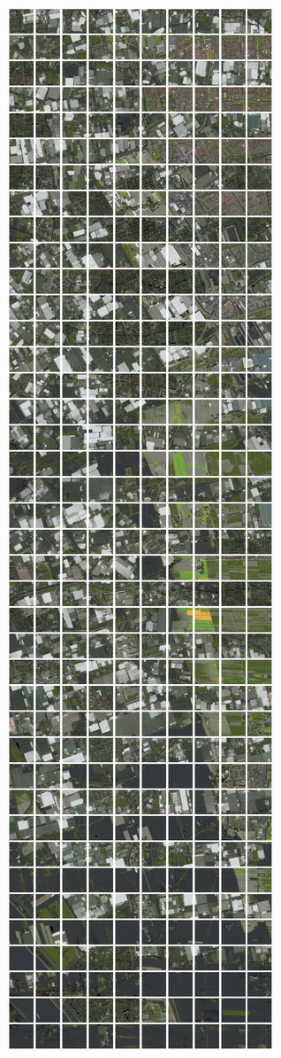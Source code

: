 <html>
<div>
<img src="https://github.com/HakkaTjakka/NL_TILE_MAP/blob/main/18/606/-1048/r.6060.-10480.png" height="44" width="44">
<img src="https://github.com/HakkaTjakka/NL_TILE_MAP/blob/main/18/606/-1048/r.6061.-10480.png" height="44" width="44">
<img src="https://github.com/HakkaTjakka/NL_TILE_MAP/blob/main/18/606/-1048/r.6062.-10480.png" height="44" width="44">
<img src="https://github.com/HakkaTjakka/NL_TILE_MAP/blob/main/18/606/-1048/r.6063.-10480.png" height="44" width="44">
<img src="https://github.com/HakkaTjakka/NL_TILE_MAP/blob/main/18/606/-1048/r.6064.-10480.png" height="44" width="44">
<img src="https://github.com/HakkaTjakka/NL_TILE_MAP/blob/main/18/606/-1048/r.6065.-10480.png" height="44" width="44">
<img src="https://github.com/HakkaTjakka/NL_TILE_MAP/blob/main/18/606/-1048/r.6066.-10480.png" height="44" width="44">
<img src="https://github.com/HakkaTjakka/NL_TILE_MAP/blob/main/18/606/-1048/r.6067.-10480.png" height="44" width="44">
<img src="https://github.com/HakkaTjakka/NL_TILE_MAP/blob/main/18/606/-1048/r.6068.-10480.png" height="44" width="44">
<img src="https://github.com/HakkaTjakka/NL_TILE_MAP/blob/main/18/606/-1048/r.6069.-10480.png" height="44" width="44">
<img src="https://github.com/HakkaTjakka/NL_TILE_MAP/blob/main/18/607/-1048/r.6070.-10480.png" height="44" width="44">
<img src="https://github.com/HakkaTjakka/NL_TILE_MAP/blob/main/18/607/-1048/r.6071.-10480.png" height="44" width="44">
<img src="https://github.com/HakkaTjakka/NL_TILE_MAP/blob/main/18/607/-1048/r.6072.-10480.png" height="44" width="44">
<img src="https://github.com/HakkaTjakka/NL_TILE_MAP/blob/main/18/607/-1048/r.6073.-10480.png" height="44" width="44">
<img src="https://github.com/HakkaTjakka/NL_TILE_MAP/blob/main/18/607/-1048/r.6074.-10480.png" height="44" width="44">
<img src="https://github.com/HakkaTjakka/NL_TILE_MAP/blob/main/18/607/-1048/r.6075.-10480.png" height="44" width="44">
<img src="https://github.com/HakkaTjakka/NL_TILE_MAP/blob/main/18/607/-1048/r.6076.-10480.png" height="44" width="44">
<img src="https://github.com/HakkaTjakka/NL_TILE_MAP/blob/main/18/607/-1048/r.6077.-10480.png" height="44" width="44">
<img src="https://github.com/HakkaTjakka/NL_TILE_MAP/blob/main/18/607/-1048/r.6078.-10480.png" height="44" width="44">
<img src="https://github.com/HakkaTjakka/NL_TILE_MAP/blob/main/18/607/-1048/r.6079.-10480.png" height="44" width="44">
<br>
<img src="https://github.com/HakkaTjakka/NL_TILE_MAP/blob/main/18/606/-1048/r.6060.-10479.png" height="44" width="44">
<img src="https://github.com/HakkaTjakka/NL_TILE_MAP/blob/main/18/606/-1048/r.6061.-10479.png" height="44" width="44">
<img src="https://github.com/HakkaTjakka/NL_TILE_MAP/blob/main/18/606/-1048/r.6062.-10479.png" height="44" width="44">
<img src="https://github.com/HakkaTjakka/NL_TILE_MAP/blob/main/18/606/-1048/r.6063.-10479.png" height="44" width="44">
<img src="https://github.com/HakkaTjakka/NL_TILE_MAP/blob/main/18/606/-1048/r.6064.-10479.png" height="44" width="44">
<img src="https://github.com/HakkaTjakka/NL_TILE_MAP/blob/main/18/606/-1048/r.6065.-10479.png" height="44" width="44">
<img src="https://github.com/HakkaTjakka/NL_TILE_MAP/blob/main/18/606/-1048/r.6066.-10479.png" height="44" width="44">
<img src="https://github.com/HakkaTjakka/NL_TILE_MAP/blob/main/18/606/-1048/r.6067.-10479.png" height="44" width="44">
<img src="https://github.com/HakkaTjakka/NL_TILE_MAP/blob/main/18/606/-1048/r.6068.-10479.png" height="44" width="44">
<img src="https://github.com/HakkaTjakka/NL_TILE_MAP/blob/main/18/606/-1048/r.6069.-10479.png" height="44" width="44">
<img src="https://github.com/HakkaTjakka/NL_TILE_MAP/blob/main/18/607/-1048/r.6070.-10479.png" height="44" width="44">
<img src="https://github.com/HakkaTjakka/NL_TILE_MAP/blob/main/18/607/-1048/r.6071.-10479.png" height="44" width="44">
<img src="https://github.com/HakkaTjakka/NL_TILE_MAP/blob/main/18/607/-1048/r.6072.-10479.png" height="44" width="44">
<img src="https://github.com/HakkaTjakka/NL_TILE_MAP/blob/main/18/607/-1048/r.6073.-10479.png" height="44" width="44">
<img src="https://github.com/HakkaTjakka/NL_TILE_MAP/blob/main/18/607/-1048/r.6074.-10479.png" height="44" width="44">
<img src="https://github.com/HakkaTjakka/NL_TILE_MAP/blob/main/18/607/-1048/r.6075.-10479.png" height="44" width="44">
<img src="https://github.com/HakkaTjakka/NL_TILE_MAP/blob/main/18/607/-1048/r.6076.-10479.png" height="44" width="44">
<img src="https://github.com/HakkaTjakka/NL_TILE_MAP/blob/main/18/607/-1048/r.6077.-10479.png" height="44" width="44">
<img src="https://github.com/HakkaTjakka/NL_TILE_MAP/blob/main/18/607/-1048/r.6078.-10479.png" height="44" width="44">
<img src="https://github.com/HakkaTjakka/NL_TILE_MAP/blob/main/18/607/-1048/r.6079.-10479.png" height="44" width="44">
<br>
<img src="https://github.com/HakkaTjakka/NL_TILE_MAP/blob/main/18/606/-1048/r.6060.-10478.png" height="44" width="44">
<img src="https://github.com/HakkaTjakka/NL_TILE_MAP/blob/main/18/606/-1048/r.6061.-10478.png" height="44" width="44">
<img src="https://github.com/HakkaTjakka/NL_TILE_MAP/blob/main/18/606/-1048/r.6062.-10478.png" height="44" width="44">
<img src="https://github.com/HakkaTjakka/NL_TILE_MAP/blob/main/18/606/-1048/r.6063.-10478.png" height="44" width="44">
<img src="https://github.com/HakkaTjakka/NL_TILE_MAP/blob/main/18/606/-1048/r.6064.-10478.png" height="44" width="44">
<img src="https://github.com/HakkaTjakka/NL_TILE_MAP/blob/main/18/606/-1048/r.6065.-10478.png" height="44" width="44">
<img src="https://github.com/HakkaTjakka/NL_TILE_MAP/blob/main/18/606/-1048/r.6066.-10478.png" height="44" width="44">
<img src="https://github.com/HakkaTjakka/NL_TILE_MAP/blob/main/18/606/-1048/r.6067.-10478.png" height="44" width="44">
<img src="https://github.com/HakkaTjakka/NL_TILE_MAP/blob/main/18/606/-1048/r.6068.-10478.png" height="44" width="44">
<img src="https://github.com/HakkaTjakka/NL_TILE_MAP/blob/main/18/606/-1048/r.6069.-10478.png" height="44" width="44">
<img src="https://github.com/HakkaTjakka/NL_TILE_MAP/blob/main/18/607/-1048/r.6070.-10478.png" height="44" width="44">
<img src="https://github.com/HakkaTjakka/NL_TILE_MAP/blob/main/18/607/-1048/r.6071.-10478.png" height="44" width="44">
<img src="https://github.com/HakkaTjakka/NL_TILE_MAP/blob/main/18/607/-1048/r.6072.-10478.png" height="44" width="44">
<img src="https://github.com/HakkaTjakka/NL_TILE_MAP/blob/main/18/607/-1048/r.6073.-10478.png" height="44" width="44">
<img src="https://github.com/HakkaTjakka/NL_TILE_MAP/blob/main/18/607/-1048/r.6074.-10478.png" height="44" width="44">
<img src="https://github.com/HakkaTjakka/NL_TILE_MAP/blob/main/18/607/-1048/r.6075.-10478.png" height="44" width="44">
<img src="https://github.com/HakkaTjakka/NL_TILE_MAP/blob/main/18/607/-1048/r.6076.-10478.png" height="44" width="44">
<img src="https://github.com/HakkaTjakka/NL_TILE_MAP/blob/main/18/607/-1048/r.6077.-10478.png" height="44" width="44">
<img src="https://github.com/HakkaTjakka/NL_TILE_MAP/blob/main/18/607/-1048/r.6078.-10478.png" height="44" width="44">
<img src="https://github.com/HakkaTjakka/NL_TILE_MAP/blob/main/18/607/-1048/r.6079.-10478.png" height="44" width="44">
<br>
<img src="https://github.com/HakkaTjakka/NL_TILE_MAP/blob/main/18/606/-1048/r.6060.-10477.png" height="44" width="44">
<img src="https://github.com/HakkaTjakka/NL_TILE_MAP/blob/main/18/606/-1048/r.6061.-10477.png" height="44" width="44">
<img src="https://github.com/HakkaTjakka/NL_TILE_MAP/blob/main/18/606/-1048/r.6062.-10477.png" height="44" width="44">
<img src="https://github.com/HakkaTjakka/NL_TILE_MAP/blob/main/18/606/-1048/r.6063.-10477.png" height="44" width="44">
<img src="https://github.com/HakkaTjakka/NL_TILE_MAP/blob/main/18/606/-1048/r.6064.-10477.png" height="44" width="44">
<img src="https://github.com/HakkaTjakka/NL_TILE_MAP/blob/main/18/606/-1048/r.6065.-10477.png" height="44" width="44">
<img src="https://github.com/HakkaTjakka/NL_TILE_MAP/blob/main/18/606/-1048/r.6066.-10477.png" height="44" width="44">
<img src="https://github.com/HakkaTjakka/NL_TILE_MAP/blob/main/18/606/-1048/r.6067.-10477.png" height="44" width="44">
<img src="https://github.com/HakkaTjakka/NL_TILE_MAP/blob/main/18/606/-1048/r.6068.-10477.png" height="44" width="44">
<img src="https://github.com/HakkaTjakka/NL_TILE_MAP/blob/main/18/606/-1048/r.6069.-10477.png" height="44" width="44">
<img src="https://github.com/HakkaTjakka/NL_TILE_MAP/blob/main/18/607/-1048/r.6070.-10477.png" height="44" width="44">
<img src="https://github.com/HakkaTjakka/NL_TILE_MAP/blob/main/18/607/-1048/r.6071.-10477.png" height="44" width="44">
<img src="https://github.com/HakkaTjakka/NL_TILE_MAP/blob/main/18/607/-1048/r.6072.-10477.png" height="44" width="44">
<img src="https://github.com/HakkaTjakka/NL_TILE_MAP/blob/main/18/607/-1048/r.6073.-10477.png" height="44" width="44">
<img src="https://github.com/HakkaTjakka/NL_TILE_MAP/blob/main/18/607/-1048/r.6074.-10477.png" height="44" width="44">
<img src="https://github.com/HakkaTjakka/NL_TILE_MAP/blob/main/18/607/-1048/r.6075.-10477.png" height="44" width="44">
<img src="https://github.com/HakkaTjakka/NL_TILE_MAP/blob/main/18/607/-1048/r.6076.-10477.png" height="44" width="44">
<img src="https://github.com/HakkaTjakka/NL_TILE_MAP/blob/main/18/607/-1048/r.6077.-10477.png" height="44" width="44">
<img src="https://github.com/HakkaTjakka/NL_TILE_MAP/blob/main/18/607/-1048/r.6078.-10477.png" height="44" width="44">
<img src="https://github.com/HakkaTjakka/NL_TILE_MAP/blob/main/18/607/-1048/r.6079.-10477.png" height="44" width="44">
<br>
<img src="https://github.com/HakkaTjakka/NL_TILE_MAP/blob/main/18/606/-1048/r.6060.-10476.png" height="44" width="44">
<img src="https://github.com/HakkaTjakka/NL_TILE_MAP/blob/main/18/606/-1048/r.6061.-10476.png" height="44" width="44">
<img src="https://github.com/HakkaTjakka/NL_TILE_MAP/blob/main/18/606/-1048/r.6062.-10476.png" height="44" width="44">
<img src="https://github.com/HakkaTjakka/NL_TILE_MAP/blob/main/18/606/-1048/r.6063.-10476.png" height="44" width="44">
<img src="https://github.com/HakkaTjakka/NL_TILE_MAP/blob/main/18/606/-1048/r.6064.-10476.png" height="44" width="44">
<img src="https://github.com/HakkaTjakka/NL_TILE_MAP/blob/main/18/606/-1048/r.6065.-10476.png" height="44" width="44">
<img src="https://github.com/HakkaTjakka/NL_TILE_MAP/blob/main/18/606/-1048/r.6066.-10476.png" height="44" width="44">
<img src="https://github.com/HakkaTjakka/NL_TILE_MAP/blob/main/18/606/-1048/r.6067.-10476.png" height="44" width="44">
<img src="https://github.com/HakkaTjakka/NL_TILE_MAP/blob/main/18/606/-1048/r.6068.-10476.png" height="44" width="44">
<img src="https://github.com/HakkaTjakka/NL_TILE_MAP/blob/main/18/606/-1048/r.6069.-10476.png" height="44" width="44">
<img src="https://github.com/HakkaTjakka/NL_TILE_MAP/blob/main/18/607/-1048/r.6070.-10476.png" height="44" width="44">
<img src="https://github.com/HakkaTjakka/NL_TILE_MAP/blob/main/18/607/-1048/r.6071.-10476.png" height="44" width="44">
<img src="https://github.com/HakkaTjakka/NL_TILE_MAP/blob/main/18/607/-1048/r.6072.-10476.png" height="44" width="44">
<img src="https://github.com/HakkaTjakka/NL_TILE_MAP/blob/main/18/607/-1048/r.6073.-10476.png" height="44" width="44">
<img src="https://github.com/HakkaTjakka/NL_TILE_MAP/blob/main/18/607/-1048/r.6074.-10476.png" height="44" width="44">
<img src="https://github.com/HakkaTjakka/NL_TILE_MAP/blob/main/18/607/-1048/r.6075.-10476.png" height="44" width="44">
<img src="https://github.com/HakkaTjakka/NL_TILE_MAP/blob/main/18/607/-1048/r.6076.-10476.png" height="44" width="44">
<img src="https://github.com/HakkaTjakka/NL_TILE_MAP/blob/main/18/607/-1048/r.6077.-10476.png" height="44" width="44">
<img src="https://github.com/HakkaTjakka/NL_TILE_MAP/blob/main/18/607/-1048/r.6078.-10476.png" height="44" width="44">
<img src="https://github.com/HakkaTjakka/NL_TILE_MAP/blob/main/18/607/-1048/r.6079.-10476.png" height="44" width="44">
<br>
<img src="https://github.com/HakkaTjakka/NL_TILE_MAP/blob/main/18/606/-1048/r.6060.-10475.png" height="44" width="44">
<img src="https://github.com/HakkaTjakka/NL_TILE_MAP/blob/main/18/606/-1048/r.6061.-10475.png" height="44" width="44">
<img src="https://github.com/HakkaTjakka/NL_TILE_MAP/blob/main/18/606/-1048/r.6062.-10475.png" height="44" width="44">
<img src="https://github.com/HakkaTjakka/NL_TILE_MAP/blob/main/18/606/-1048/r.6063.-10475.png" height="44" width="44">
<img src="https://github.com/HakkaTjakka/NL_TILE_MAP/blob/main/18/606/-1048/r.6064.-10475.png" height="44" width="44">
<img src="https://github.com/HakkaTjakka/NL_TILE_MAP/blob/main/18/606/-1048/r.6065.-10475.png" height="44" width="44">
<img src="https://github.com/HakkaTjakka/NL_TILE_MAP/blob/main/18/606/-1048/r.6066.-10475.png" height="44" width="44">
<img src="https://github.com/HakkaTjakka/NL_TILE_MAP/blob/main/18/606/-1048/r.6067.-10475.png" height="44" width="44">
<img src="https://github.com/HakkaTjakka/NL_TILE_MAP/blob/main/18/606/-1048/r.6068.-10475.png" height="44" width="44">
<img src="https://github.com/HakkaTjakka/NL_TILE_MAP/blob/main/18/606/-1048/r.6069.-10475.png" height="44" width="44">
<img src="https://github.com/HakkaTjakka/NL_TILE_MAP/blob/main/18/607/-1048/r.6070.-10475.png" height="44" width="44">
<img src="https://github.com/HakkaTjakka/NL_TILE_MAP/blob/main/18/607/-1048/r.6071.-10475.png" height="44" width="44">
<img src="https://github.com/HakkaTjakka/NL_TILE_MAP/blob/main/18/607/-1048/r.6072.-10475.png" height="44" width="44">
<img src="https://github.com/HakkaTjakka/NL_TILE_MAP/blob/main/18/607/-1048/r.6073.-10475.png" height="44" width="44">
<img src="https://github.com/HakkaTjakka/NL_TILE_MAP/blob/main/18/607/-1048/r.6074.-10475.png" height="44" width="44">
<img src="https://github.com/HakkaTjakka/NL_TILE_MAP/blob/main/18/607/-1048/r.6075.-10475.png" height="44" width="44">
<img src="https://github.com/HakkaTjakka/NL_TILE_MAP/blob/main/18/607/-1048/r.6076.-10475.png" height="44" width="44">
<img src="https://github.com/HakkaTjakka/NL_TILE_MAP/blob/main/18/607/-1048/r.6077.-10475.png" height="44" width="44">
<img src="https://github.com/HakkaTjakka/NL_TILE_MAP/blob/main/18/607/-1048/r.6078.-10475.png" height="44" width="44">
<img src="https://github.com/HakkaTjakka/NL_TILE_MAP/blob/main/18/607/-1048/r.6079.-10475.png" height="44" width="44">
<br>
<img src="https://github.com/HakkaTjakka/NL_TILE_MAP/blob/main/18/606/-1048/r.6060.-10474.png" height="44" width="44">
<img src="https://github.com/HakkaTjakka/NL_TILE_MAP/blob/main/18/606/-1048/r.6061.-10474.png" height="44" width="44">
<img src="https://github.com/HakkaTjakka/NL_TILE_MAP/blob/main/18/606/-1048/r.6062.-10474.png" height="44" width="44">
<img src="https://github.com/HakkaTjakka/NL_TILE_MAP/blob/main/18/606/-1048/r.6063.-10474.png" height="44" width="44">
<img src="https://github.com/HakkaTjakka/NL_TILE_MAP/blob/main/18/606/-1048/r.6064.-10474.png" height="44" width="44">
<img src="https://github.com/HakkaTjakka/NL_TILE_MAP/blob/main/18/606/-1048/r.6065.-10474.png" height="44" width="44">
<img src="https://github.com/HakkaTjakka/NL_TILE_MAP/blob/main/18/606/-1048/r.6066.-10474.png" height="44" width="44">
<img src="https://github.com/HakkaTjakka/NL_TILE_MAP/blob/main/18/606/-1048/r.6067.-10474.png" height="44" width="44">
<img src="https://github.com/HakkaTjakka/NL_TILE_MAP/blob/main/18/606/-1048/r.6068.-10474.png" height="44" width="44">
<img src="https://github.com/HakkaTjakka/NL_TILE_MAP/blob/main/18/606/-1048/r.6069.-10474.png" height="44" width="44">
<img src="https://github.com/HakkaTjakka/NL_TILE_MAP/blob/main/18/607/-1048/r.6070.-10474.png" height="44" width="44">
<img src="https://github.com/HakkaTjakka/NL_TILE_MAP/blob/main/18/607/-1048/r.6071.-10474.png" height="44" width="44">
<img src="https://github.com/HakkaTjakka/NL_TILE_MAP/blob/main/18/607/-1048/r.6072.-10474.png" height="44" width="44">
<img src="https://github.com/HakkaTjakka/NL_TILE_MAP/blob/main/18/607/-1048/r.6073.-10474.png" height="44" width="44">
<img src="https://github.com/HakkaTjakka/NL_TILE_MAP/blob/main/18/607/-1048/r.6074.-10474.png" height="44" width="44">
<img src="https://github.com/HakkaTjakka/NL_TILE_MAP/blob/main/18/607/-1048/r.6075.-10474.png" height="44" width="44">
<img src="https://github.com/HakkaTjakka/NL_TILE_MAP/blob/main/18/607/-1048/r.6076.-10474.png" height="44" width="44">
<img src="https://github.com/HakkaTjakka/NL_TILE_MAP/blob/main/18/607/-1048/r.6077.-10474.png" height="44" width="44">
<img src="https://github.com/HakkaTjakka/NL_TILE_MAP/blob/main/18/607/-1048/r.6078.-10474.png" height="44" width="44">
<img src="https://github.com/HakkaTjakka/NL_TILE_MAP/blob/main/18/607/-1048/r.6079.-10474.png" height="44" width="44">
<br>
<img src="https://github.com/HakkaTjakka/NL_TILE_MAP/blob/main/18/606/-1048/r.6060.-10473.png" height="44" width="44">
<img src="https://github.com/HakkaTjakka/NL_TILE_MAP/blob/main/18/606/-1048/r.6061.-10473.png" height="44" width="44">
<img src="https://github.com/HakkaTjakka/NL_TILE_MAP/blob/main/18/606/-1048/r.6062.-10473.png" height="44" width="44">
<img src="https://github.com/HakkaTjakka/NL_TILE_MAP/blob/main/18/606/-1048/r.6063.-10473.png" height="44" width="44">
<img src="https://github.com/HakkaTjakka/NL_TILE_MAP/blob/main/18/606/-1048/r.6064.-10473.png" height="44" width="44">
<img src="https://github.com/HakkaTjakka/NL_TILE_MAP/blob/main/18/606/-1048/r.6065.-10473.png" height="44" width="44">
<img src="https://github.com/HakkaTjakka/NL_TILE_MAP/blob/main/18/606/-1048/r.6066.-10473.png" height="44" width="44">
<img src="https://github.com/HakkaTjakka/NL_TILE_MAP/blob/main/18/606/-1048/r.6067.-10473.png" height="44" width="44">
<img src="https://github.com/HakkaTjakka/NL_TILE_MAP/blob/main/18/606/-1048/r.6068.-10473.png" height="44" width="44">
<img src="https://github.com/HakkaTjakka/NL_TILE_MAP/blob/main/18/606/-1048/r.6069.-10473.png" height="44" width="44">
<img src="https://github.com/HakkaTjakka/NL_TILE_MAP/blob/main/18/607/-1048/r.6070.-10473.png" height="44" width="44">
<img src="https://github.com/HakkaTjakka/NL_TILE_MAP/blob/main/18/607/-1048/r.6071.-10473.png" height="44" width="44">
<img src="https://github.com/HakkaTjakka/NL_TILE_MAP/blob/main/18/607/-1048/r.6072.-10473.png" height="44" width="44">
<img src="https://github.com/HakkaTjakka/NL_TILE_MAP/blob/main/18/607/-1048/r.6073.-10473.png" height="44" width="44">
<img src="https://github.com/HakkaTjakka/NL_TILE_MAP/blob/main/18/607/-1048/r.6074.-10473.png" height="44" width="44">
<img src="https://github.com/HakkaTjakka/NL_TILE_MAP/blob/main/18/607/-1048/r.6075.-10473.png" height="44" width="44">
<img src="https://github.com/HakkaTjakka/NL_TILE_MAP/blob/main/18/607/-1048/r.6076.-10473.png" height="44" width="44">
<img src="https://github.com/HakkaTjakka/NL_TILE_MAP/blob/main/18/607/-1048/r.6077.-10473.png" height="44" width="44">
<img src="https://github.com/HakkaTjakka/NL_TILE_MAP/blob/main/18/607/-1048/r.6078.-10473.png" height="44" width="44">
<img src="https://github.com/HakkaTjakka/NL_TILE_MAP/blob/main/18/607/-1048/r.6079.-10473.png" height="44" width="44">
<br>
<img src="https://github.com/HakkaTjakka/NL_TILE_MAP/blob/main/18/606/-1048/r.6060.-10472.png" height="44" width="44">
<img src="https://github.com/HakkaTjakka/NL_TILE_MAP/blob/main/18/606/-1048/r.6061.-10472.png" height="44" width="44">
<img src="https://github.com/HakkaTjakka/NL_TILE_MAP/blob/main/18/606/-1048/r.6062.-10472.png" height="44" width="44">
<img src="https://github.com/HakkaTjakka/NL_TILE_MAP/blob/main/18/606/-1048/r.6063.-10472.png" height="44" width="44">
<img src="https://github.com/HakkaTjakka/NL_TILE_MAP/blob/main/18/606/-1048/r.6064.-10472.png" height="44" width="44">
<img src="https://github.com/HakkaTjakka/NL_TILE_MAP/blob/main/18/606/-1048/r.6065.-10472.png" height="44" width="44">
<img src="https://github.com/HakkaTjakka/NL_TILE_MAP/blob/main/18/606/-1048/r.6066.-10472.png" height="44" width="44">
<img src="https://github.com/HakkaTjakka/NL_TILE_MAP/blob/main/18/606/-1048/r.6067.-10472.png" height="44" width="44">
<img src="https://github.com/HakkaTjakka/NL_TILE_MAP/blob/main/18/606/-1048/r.6068.-10472.png" height="44" width="44">
<img src="https://github.com/HakkaTjakka/NL_TILE_MAP/blob/main/18/606/-1048/r.6069.-10472.png" height="44" width="44">
<img src="https://github.com/HakkaTjakka/NL_TILE_MAP/blob/main/18/607/-1048/r.6070.-10472.png" height="44" width="44">
<img src="https://github.com/HakkaTjakka/NL_TILE_MAP/blob/main/18/607/-1048/r.6071.-10472.png" height="44" width="44">
<img src="https://github.com/HakkaTjakka/NL_TILE_MAP/blob/main/18/607/-1048/r.6072.-10472.png" height="44" width="44">
<img src="https://github.com/HakkaTjakka/NL_TILE_MAP/blob/main/18/607/-1048/r.6073.-10472.png" height="44" width="44">
<img src="https://github.com/HakkaTjakka/NL_TILE_MAP/blob/main/18/607/-1048/r.6074.-10472.png" height="44" width="44">
<img src="https://github.com/HakkaTjakka/NL_TILE_MAP/blob/main/18/607/-1048/r.6075.-10472.png" height="44" width="44">
<img src="https://github.com/HakkaTjakka/NL_TILE_MAP/blob/main/18/607/-1048/r.6076.-10472.png" height="44" width="44">
<img src="https://github.com/HakkaTjakka/NL_TILE_MAP/blob/main/18/607/-1048/r.6077.-10472.png" height="44" width="44">
<img src="https://github.com/HakkaTjakka/NL_TILE_MAP/blob/main/18/607/-1048/r.6078.-10472.png" height="44" width="44">
<img src="https://github.com/HakkaTjakka/NL_TILE_MAP/blob/main/18/607/-1048/r.6079.-10472.png" height="44" width="44">
<br>
<img src="https://github.com/HakkaTjakka/NL_TILE_MAP/blob/main/18/606/-1048/r.6060.-10471.png" height="44" width="44">
<img src="https://github.com/HakkaTjakka/NL_TILE_MAP/blob/main/18/606/-1048/r.6061.-10471.png" height="44" width="44">
<img src="https://github.com/HakkaTjakka/NL_TILE_MAP/blob/main/18/606/-1048/r.6062.-10471.png" height="44" width="44">
<img src="https://github.com/HakkaTjakka/NL_TILE_MAP/blob/main/18/606/-1048/r.6063.-10471.png" height="44" width="44">
<img src="https://github.com/HakkaTjakka/NL_TILE_MAP/blob/main/18/606/-1048/r.6064.-10471.png" height="44" width="44">
<img src="https://github.com/HakkaTjakka/NL_TILE_MAP/blob/main/18/606/-1048/r.6065.-10471.png" height="44" width="44">
<img src="https://github.com/HakkaTjakka/NL_TILE_MAP/blob/main/18/606/-1048/r.6066.-10471.png" height="44" width="44">
<img src="https://github.com/HakkaTjakka/NL_TILE_MAP/blob/main/18/606/-1048/r.6067.-10471.png" height="44" width="44">
<img src="https://github.com/HakkaTjakka/NL_TILE_MAP/blob/main/18/606/-1048/r.6068.-10471.png" height="44" width="44">
<img src="https://github.com/HakkaTjakka/NL_TILE_MAP/blob/main/18/606/-1048/r.6069.-10471.png" height="44" width="44">
<img src="https://github.com/HakkaTjakka/NL_TILE_MAP/blob/main/18/607/-1048/r.6070.-10471.png" height="44" width="44">
<img src="https://github.com/HakkaTjakka/NL_TILE_MAP/blob/main/18/607/-1048/r.6071.-10471.png" height="44" width="44">
<img src="https://github.com/HakkaTjakka/NL_TILE_MAP/blob/main/18/607/-1048/r.6072.-10471.png" height="44" width="44">
<img src="https://github.com/HakkaTjakka/NL_TILE_MAP/blob/main/18/607/-1048/r.6073.-10471.png" height="44" width="44">
<img src="https://github.com/HakkaTjakka/NL_TILE_MAP/blob/main/18/607/-1048/r.6074.-10471.png" height="44" width="44">
<img src="https://github.com/HakkaTjakka/NL_TILE_MAP/blob/main/18/607/-1048/r.6075.-10471.png" height="44" width="44">
<img src="https://github.com/HakkaTjakka/NL_TILE_MAP/blob/main/18/607/-1048/r.6076.-10471.png" height="44" width="44">
<img src="https://github.com/HakkaTjakka/NL_TILE_MAP/blob/main/18/607/-1048/r.6077.-10471.png" height="44" width="44">
<img src="https://github.com/HakkaTjakka/NL_TILE_MAP/blob/main/18/607/-1048/r.6078.-10471.png" height="44" width="44">
<img src="https://github.com/HakkaTjakka/NL_TILE_MAP/blob/main/18/607/-1048/r.6079.-10471.png" height="44" width="44">
<br>
<img src="https://github.com/HakkaTjakka/NL_TILE_MAP/blob/main/18/606/-1047/r.6060.-10470.png" height="44" width="44">
<img src="https://github.com/HakkaTjakka/NL_TILE_MAP/blob/main/18/606/-1047/r.6061.-10470.png" height="44" width="44">
<img src="https://github.com/HakkaTjakka/NL_TILE_MAP/blob/main/18/606/-1047/r.6062.-10470.png" height="44" width="44">
<img src="https://github.com/HakkaTjakka/NL_TILE_MAP/blob/main/18/606/-1047/r.6063.-10470.png" height="44" width="44">
<img src="https://github.com/HakkaTjakka/NL_TILE_MAP/blob/main/18/606/-1047/r.6064.-10470.png" height="44" width="44">
<img src="https://github.com/HakkaTjakka/NL_TILE_MAP/blob/main/18/606/-1047/r.6065.-10470.png" height="44" width="44">
<img src="https://github.com/HakkaTjakka/NL_TILE_MAP/blob/main/18/606/-1047/r.6066.-10470.png" height="44" width="44">
<img src="https://github.com/HakkaTjakka/NL_TILE_MAP/blob/main/18/606/-1047/r.6067.-10470.png" height="44" width="44">
<img src="https://github.com/HakkaTjakka/NL_TILE_MAP/blob/main/18/606/-1047/r.6068.-10470.png" height="44" width="44">
<img src="https://github.com/HakkaTjakka/NL_TILE_MAP/blob/main/18/606/-1047/r.6069.-10470.png" height="44" width="44">
<img src="https://github.com/HakkaTjakka/NL_TILE_MAP/blob/main/18/607/-1047/r.6070.-10470.png" height="44" width="44">
<img src="https://github.com/HakkaTjakka/NL_TILE_MAP/blob/main/18/607/-1047/r.6071.-10470.png" height="44" width="44">
<img src="https://github.com/HakkaTjakka/NL_TILE_MAP/blob/main/18/607/-1047/r.6072.-10470.png" height="44" width="44">
<img src="https://github.com/HakkaTjakka/NL_TILE_MAP/blob/main/18/607/-1047/r.6073.-10470.png" height="44" width="44">
<img src="https://github.com/HakkaTjakka/NL_TILE_MAP/blob/main/18/607/-1047/r.6074.-10470.png" height="44" width="44">
<img src="https://github.com/HakkaTjakka/NL_TILE_MAP/blob/main/18/607/-1047/r.6075.-10470.png" height="44" width="44">
<img src="https://github.com/HakkaTjakka/NL_TILE_MAP/blob/main/18/607/-1047/r.6076.-10470.png" height="44" width="44">
<img src="https://github.com/HakkaTjakka/NL_TILE_MAP/blob/main/18/607/-1047/r.6077.-10470.png" height="44" width="44">
<img src="https://github.com/HakkaTjakka/NL_TILE_MAP/blob/main/18/607/-1047/r.6078.-10470.png" height="44" width="44">
<img src="https://github.com/HakkaTjakka/NL_TILE_MAP/blob/main/18/607/-1047/r.6079.-10470.png" height="44" width="44">
<br>
<img src="https://github.com/HakkaTjakka/NL_TILE_MAP/blob/main/18/606/-1047/r.6060.-10469.png" height="44" width="44">
<img src="https://github.com/HakkaTjakka/NL_TILE_MAP/blob/main/18/606/-1047/r.6061.-10469.png" height="44" width="44">
<img src="https://github.com/HakkaTjakka/NL_TILE_MAP/blob/main/18/606/-1047/r.6062.-10469.png" height="44" width="44">
<img src="https://github.com/HakkaTjakka/NL_TILE_MAP/blob/main/18/606/-1047/r.6063.-10469.png" height="44" width="44">
<img src="https://github.com/HakkaTjakka/NL_TILE_MAP/blob/main/18/606/-1047/r.6064.-10469.png" height="44" width="44">
<img src="https://github.com/HakkaTjakka/NL_TILE_MAP/blob/main/18/606/-1047/r.6065.-10469.png" height="44" width="44">
<img src="https://github.com/HakkaTjakka/NL_TILE_MAP/blob/main/18/606/-1047/r.6066.-10469.png" height="44" width="44">
<img src="https://github.com/HakkaTjakka/NL_TILE_MAP/blob/main/18/606/-1047/r.6067.-10469.png" height="44" width="44">
<img src="https://github.com/HakkaTjakka/NL_TILE_MAP/blob/main/18/606/-1047/r.6068.-10469.png" height="44" width="44">
<img src="https://github.com/HakkaTjakka/NL_TILE_MAP/blob/main/18/606/-1047/r.6069.-10469.png" height="44" width="44">
<img src="https://github.com/HakkaTjakka/NL_TILE_MAP/blob/main/18/607/-1047/r.6070.-10469.png" height="44" width="44">
<img src="https://github.com/HakkaTjakka/NL_TILE_MAP/blob/main/18/607/-1047/r.6071.-10469.png" height="44" width="44">
<img src="https://github.com/HakkaTjakka/NL_TILE_MAP/blob/main/18/607/-1047/r.6072.-10469.png" height="44" width="44">
<img src="https://github.com/HakkaTjakka/NL_TILE_MAP/blob/main/18/607/-1047/r.6073.-10469.png" height="44" width="44">
<img src="https://github.com/HakkaTjakka/NL_TILE_MAP/blob/main/18/607/-1047/r.6074.-10469.png" height="44" width="44">
<img src="https://github.com/HakkaTjakka/NL_TILE_MAP/blob/main/18/607/-1047/r.6075.-10469.png" height="44" width="44">
<img src="https://github.com/HakkaTjakka/NL_TILE_MAP/blob/main/18/607/-1047/r.6076.-10469.png" height="44" width="44">
<img src="https://github.com/HakkaTjakka/NL_TILE_MAP/blob/main/18/607/-1047/r.6077.-10469.png" height="44" width="44">
<img src="https://github.com/HakkaTjakka/NL_TILE_MAP/blob/main/18/607/-1047/r.6078.-10469.png" height="44" width="44">
<img src="https://github.com/HakkaTjakka/NL_TILE_MAP/blob/main/18/607/-1047/r.6079.-10469.png" height="44" width="44">
<br>
<img src="https://github.com/HakkaTjakka/NL_TILE_MAP/blob/main/18/606/-1047/r.6060.-10468.png" height="44" width="44">
<img src="https://github.com/HakkaTjakka/NL_TILE_MAP/blob/main/18/606/-1047/r.6061.-10468.png" height="44" width="44">
<img src="https://github.com/HakkaTjakka/NL_TILE_MAP/blob/main/18/606/-1047/r.6062.-10468.png" height="44" width="44">
<img src="https://github.com/HakkaTjakka/NL_TILE_MAP/blob/main/18/606/-1047/r.6063.-10468.png" height="44" width="44">
<img src="https://github.com/HakkaTjakka/NL_TILE_MAP/blob/main/18/606/-1047/r.6064.-10468.png" height="44" width="44">
<img src="https://github.com/HakkaTjakka/NL_TILE_MAP/blob/main/18/606/-1047/r.6065.-10468.png" height="44" width="44">
<img src="https://github.com/HakkaTjakka/NL_TILE_MAP/blob/main/18/606/-1047/r.6066.-10468.png" height="44" width="44">
<img src="https://github.com/HakkaTjakka/NL_TILE_MAP/blob/main/18/606/-1047/r.6067.-10468.png" height="44" width="44">
<img src="https://github.com/HakkaTjakka/NL_TILE_MAP/blob/main/18/606/-1047/r.6068.-10468.png" height="44" width="44">
<img src="https://github.com/HakkaTjakka/NL_TILE_MAP/blob/main/18/606/-1047/r.6069.-10468.png" height="44" width="44">
<img src="https://github.com/HakkaTjakka/NL_TILE_MAP/blob/main/18/607/-1047/r.6070.-10468.png" height="44" width="44">
<img src="https://github.com/HakkaTjakka/NL_TILE_MAP/blob/main/18/607/-1047/r.6071.-10468.png" height="44" width="44">
<img src="https://github.com/HakkaTjakka/NL_TILE_MAP/blob/main/18/607/-1047/r.6072.-10468.png" height="44" width="44">
<img src="https://github.com/HakkaTjakka/NL_TILE_MAP/blob/main/18/607/-1047/r.6073.-10468.png" height="44" width="44">
<img src="https://github.com/HakkaTjakka/NL_TILE_MAP/blob/main/18/607/-1047/r.6074.-10468.png" height="44" width="44">
<img src="https://github.com/HakkaTjakka/NL_TILE_MAP/blob/main/18/607/-1047/r.6075.-10468.png" height="44" width="44">
<img src="https://github.com/HakkaTjakka/NL_TILE_MAP/blob/main/18/607/-1047/r.6076.-10468.png" height="44" width="44">
<img src="https://github.com/HakkaTjakka/NL_TILE_MAP/blob/main/18/607/-1047/r.6077.-10468.png" height="44" width="44">
<img src="https://github.com/HakkaTjakka/NL_TILE_MAP/blob/main/18/607/-1047/r.6078.-10468.png" height="44" width="44">
<img src="https://github.com/HakkaTjakka/NL_TILE_MAP/blob/main/18/607/-1047/r.6079.-10468.png" height="44" width="44">
<br>
<img src="https://github.com/HakkaTjakka/NL_TILE_MAP/blob/main/18/606/-1047/r.6060.-10467.png" height="44" width="44">
<img src="https://github.com/HakkaTjakka/NL_TILE_MAP/blob/main/18/606/-1047/r.6061.-10467.png" height="44" width="44">
<img src="https://github.com/HakkaTjakka/NL_TILE_MAP/blob/main/18/606/-1047/r.6062.-10467.png" height="44" width="44">
<img src="https://github.com/HakkaTjakka/NL_TILE_MAP/blob/main/18/606/-1047/r.6063.-10467.png" height="44" width="44">
<img src="https://github.com/HakkaTjakka/NL_TILE_MAP/blob/main/18/606/-1047/r.6064.-10467.png" height="44" width="44">
<img src="https://github.com/HakkaTjakka/NL_TILE_MAP/blob/main/18/606/-1047/r.6065.-10467.png" height="44" width="44">
<img src="https://github.com/HakkaTjakka/NL_TILE_MAP/blob/main/18/606/-1047/r.6066.-10467.png" height="44" width="44">
<img src="https://github.com/HakkaTjakka/NL_TILE_MAP/blob/main/18/606/-1047/r.6067.-10467.png" height="44" width="44">
<img src="https://github.com/HakkaTjakka/NL_TILE_MAP/blob/main/18/606/-1047/r.6068.-10467.png" height="44" width="44">
<img src="https://github.com/HakkaTjakka/NL_TILE_MAP/blob/main/18/606/-1047/r.6069.-10467.png" height="44" width="44">
<img src="https://github.com/HakkaTjakka/NL_TILE_MAP/blob/main/18/607/-1047/r.6070.-10467.png" height="44" width="44">
<img src="https://github.com/HakkaTjakka/NL_TILE_MAP/blob/main/18/607/-1047/r.6071.-10467.png" height="44" width="44">
<img src="https://github.com/HakkaTjakka/NL_TILE_MAP/blob/main/18/607/-1047/r.6072.-10467.png" height="44" width="44">
<img src="https://github.com/HakkaTjakka/NL_TILE_MAP/blob/main/18/607/-1047/r.6073.-10467.png" height="44" width="44">
<img src="https://github.com/HakkaTjakka/NL_TILE_MAP/blob/main/18/607/-1047/r.6074.-10467.png" height="44" width="44">
<img src="https://github.com/HakkaTjakka/NL_TILE_MAP/blob/main/18/607/-1047/r.6075.-10467.png" height="44" width="44">
<img src="https://github.com/HakkaTjakka/NL_TILE_MAP/blob/main/18/607/-1047/r.6076.-10467.png" height="44" width="44">
<img src="https://github.com/HakkaTjakka/NL_TILE_MAP/blob/main/18/607/-1047/r.6077.-10467.png" height="44" width="44">
<img src="https://github.com/HakkaTjakka/NL_TILE_MAP/blob/main/18/607/-1047/r.6078.-10467.png" height="44" width="44">
<img src="https://github.com/HakkaTjakka/NL_TILE_MAP/blob/main/18/607/-1047/r.6079.-10467.png" height="44" width="44">
<br>
<img src="https://github.com/HakkaTjakka/NL_TILE_MAP/blob/main/18/606/-1047/r.6060.-10466.png" height="44" width="44">
<img src="https://github.com/HakkaTjakka/NL_TILE_MAP/blob/main/18/606/-1047/r.6061.-10466.png" height="44" width="44">
<img src="https://github.com/HakkaTjakka/NL_TILE_MAP/blob/main/18/606/-1047/r.6062.-10466.png" height="44" width="44">
<img src="https://github.com/HakkaTjakka/NL_TILE_MAP/blob/main/18/606/-1047/r.6063.-10466.png" height="44" width="44">
<img src="https://github.com/HakkaTjakka/NL_TILE_MAP/blob/main/18/606/-1047/r.6064.-10466.png" height="44" width="44">
<img src="https://github.com/HakkaTjakka/NL_TILE_MAP/blob/main/18/606/-1047/r.6065.-10466.png" height="44" width="44">
<img src="https://github.com/HakkaTjakka/NL_TILE_MAP/blob/main/18/606/-1047/r.6066.-10466.png" height="44" width="44">
<img src="https://github.com/HakkaTjakka/NL_TILE_MAP/blob/main/18/606/-1047/r.6067.-10466.png" height="44" width="44">
<img src="https://github.com/HakkaTjakka/NL_TILE_MAP/blob/main/18/606/-1047/r.6068.-10466.png" height="44" width="44">
<img src="https://github.com/HakkaTjakka/NL_TILE_MAP/blob/main/18/606/-1047/r.6069.-10466.png" height="44" width="44">
<img src="https://github.com/HakkaTjakka/NL_TILE_MAP/blob/main/18/607/-1047/r.6070.-10466.png" height="44" width="44">
<img src="https://github.com/HakkaTjakka/NL_TILE_MAP/blob/main/18/607/-1047/r.6071.-10466.png" height="44" width="44">
<img src="https://github.com/HakkaTjakka/NL_TILE_MAP/blob/main/18/607/-1047/r.6072.-10466.png" height="44" width="44">
<img src="https://github.com/HakkaTjakka/NL_TILE_MAP/blob/main/18/607/-1047/r.6073.-10466.png" height="44" width="44">
<img src="https://github.com/HakkaTjakka/NL_TILE_MAP/blob/main/18/607/-1047/r.6074.-10466.png" height="44" width="44">
<img src="https://github.com/HakkaTjakka/NL_TILE_MAP/blob/main/18/607/-1047/r.6075.-10466.png" height="44" width="44">
<img src="https://github.com/HakkaTjakka/NL_TILE_MAP/blob/main/18/607/-1047/r.6076.-10466.png" height="44" width="44">
<img src="https://github.com/HakkaTjakka/NL_TILE_MAP/blob/main/18/607/-1047/r.6077.-10466.png" height="44" width="44">
<img src="https://github.com/HakkaTjakka/NL_TILE_MAP/blob/main/18/607/-1047/r.6078.-10466.png" height="44" width="44">
<img src="https://github.com/HakkaTjakka/NL_TILE_MAP/blob/main/18/607/-1047/r.6079.-10466.png" height="44" width="44">
<br>
<img src="https://github.com/HakkaTjakka/NL_TILE_MAP/blob/main/18/606/-1047/r.6060.-10465.png" height="44" width="44">
<img src="https://github.com/HakkaTjakka/NL_TILE_MAP/blob/main/18/606/-1047/r.6061.-10465.png" height="44" width="44">
<img src="https://github.com/HakkaTjakka/NL_TILE_MAP/blob/main/18/606/-1047/r.6062.-10465.png" height="44" width="44">
<img src="https://github.com/HakkaTjakka/NL_TILE_MAP/blob/main/18/606/-1047/r.6063.-10465.png" height="44" width="44">
<img src="https://github.com/HakkaTjakka/NL_TILE_MAP/blob/main/18/606/-1047/r.6064.-10465.png" height="44" width="44">
<img src="https://github.com/HakkaTjakka/NL_TILE_MAP/blob/main/18/606/-1047/r.6065.-10465.png" height="44" width="44">
<img src="https://github.com/HakkaTjakka/NL_TILE_MAP/blob/main/18/606/-1047/r.6066.-10465.png" height="44" width="44">
<img src="https://github.com/HakkaTjakka/NL_TILE_MAP/blob/main/18/606/-1047/r.6067.-10465.png" height="44" width="44">
<img src="https://github.com/HakkaTjakka/NL_TILE_MAP/blob/main/18/606/-1047/r.6068.-10465.png" height="44" width="44">
<img src="https://github.com/HakkaTjakka/NL_TILE_MAP/blob/main/18/606/-1047/r.6069.-10465.png" height="44" width="44">
<img src="https://github.com/HakkaTjakka/NL_TILE_MAP/blob/main/18/607/-1047/r.6070.-10465.png" height="44" width="44">
<img src="https://github.com/HakkaTjakka/NL_TILE_MAP/blob/main/18/607/-1047/r.6071.-10465.png" height="44" width="44">
<img src="https://github.com/HakkaTjakka/NL_TILE_MAP/blob/main/18/607/-1047/r.6072.-10465.png" height="44" width="44">
<img src="https://github.com/HakkaTjakka/NL_TILE_MAP/blob/main/18/607/-1047/r.6073.-10465.png" height="44" width="44">
<img src="https://github.com/HakkaTjakka/NL_TILE_MAP/blob/main/18/607/-1047/r.6074.-10465.png" height="44" width="44">
<img src="https://github.com/HakkaTjakka/NL_TILE_MAP/blob/main/18/607/-1047/r.6075.-10465.png" height="44" width="44">
<img src="https://github.com/HakkaTjakka/NL_TILE_MAP/blob/main/18/607/-1047/r.6076.-10465.png" height="44" width="44">
<img src="https://github.com/HakkaTjakka/NL_TILE_MAP/blob/main/18/607/-1047/r.6077.-10465.png" height="44" width="44">
<img src="https://github.com/HakkaTjakka/NL_TILE_MAP/blob/main/18/607/-1047/r.6078.-10465.png" height="44" width="44">
<img src="https://github.com/HakkaTjakka/NL_TILE_MAP/blob/main/18/607/-1047/r.6079.-10465.png" height="44" width="44">
<br>
<img src="https://github.com/HakkaTjakka/NL_TILE_MAP/blob/main/18/606/-1047/r.6060.-10464.png" height="44" width="44">
<img src="https://github.com/HakkaTjakka/NL_TILE_MAP/blob/main/18/606/-1047/r.6061.-10464.png" height="44" width="44">
<img src="https://github.com/HakkaTjakka/NL_TILE_MAP/blob/main/18/606/-1047/r.6062.-10464.png" height="44" width="44">
<img src="https://github.com/HakkaTjakka/NL_TILE_MAP/blob/main/18/606/-1047/r.6063.-10464.png" height="44" width="44">
<img src="https://github.com/HakkaTjakka/NL_TILE_MAP/blob/main/18/606/-1047/r.6064.-10464.png" height="44" width="44">
<img src="https://github.com/HakkaTjakka/NL_TILE_MAP/blob/main/18/606/-1047/r.6065.-10464.png" height="44" width="44">
<img src="https://github.com/HakkaTjakka/NL_TILE_MAP/blob/main/18/606/-1047/r.6066.-10464.png" height="44" width="44">
<img src="https://github.com/HakkaTjakka/NL_TILE_MAP/blob/main/18/606/-1047/r.6067.-10464.png" height="44" width="44">
<img src="https://github.com/HakkaTjakka/NL_TILE_MAP/blob/main/18/606/-1047/r.6068.-10464.png" height="44" width="44">
<img src="https://github.com/HakkaTjakka/NL_TILE_MAP/blob/main/18/606/-1047/r.6069.-10464.png" height="44" width="44">
<img src="https://github.com/HakkaTjakka/NL_TILE_MAP/blob/main/18/607/-1047/r.6070.-10464.png" height="44" width="44">
<img src="https://github.com/HakkaTjakka/NL_TILE_MAP/blob/main/18/607/-1047/r.6071.-10464.png" height="44" width="44">
<img src="https://github.com/HakkaTjakka/NL_TILE_MAP/blob/main/18/607/-1047/r.6072.-10464.png" height="44" width="44">
<img src="https://github.com/HakkaTjakka/NL_TILE_MAP/blob/main/18/607/-1047/r.6073.-10464.png" height="44" width="44">
<img src="https://github.com/HakkaTjakka/NL_TILE_MAP/blob/main/18/607/-1047/r.6074.-10464.png" height="44" width="44">
<img src="https://github.com/HakkaTjakka/NL_TILE_MAP/blob/main/18/607/-1047/r.6075.-10464.png" height="44" width="44">
<img src="https://github.com/HakkaTjakka/NL_TILE_MAP/blob/main/18/607/-1047/r.6076.-10464.png" height="44" width="44">
<img src="https://github.com/HakkaTjakka/NL_TILE_MAP/blob/main/18/607/-1047/r.6077.-10464.png" height="44" width="44">
<img src="https://github.com/HakkaTjakka/NL_TILE_MAP/blob/main/18/607/-1047/r.6078.-10464.png" height="44" width="44">
<img src="https://github.com/HakkaTjakka/NL_TILE_MAP/blob/main/18/607/-1047/r.6079.-10464.png" height="44" width="44">
<br>
<img src="https://github.com/HakkaTjakka/NL_TILE_MAP/blob/main/18/606/-1047/r.6060.-10463.png" height="44" width="44">
<img src="https://github.com/HakkaTjakka/NL_TILE_MAP/blob/main/18/606/-1047/r.6061.-10463.png" height="44" width="44">
<img src="https://github.com/HakkaTjakka/NL_TILE_MAP/blob/main/18/606/-1047/r.6062.-10463.png" height="44" width="44">
<img src="https://github.com/HakkaTjakka/NL_TILE_MAP/blob/main/18/606/-1047/r.6063.-10463.png" height="44" width="44">
<img src="https://github.com/HakkaTjakka/NL_TILE_MAP/blob/main/18/606/-1047/r.6064.-10463.png" height="44" width="44">
<img src="https://github.com/HakkaTjakka/NL_TILE_MAP/blob/main/18/606/-1047/r.6065.-10463.png" height="44" width="44">
<img src="https://github.com/HakkaTjakka/NL_TILE_MAP/blob/main/18/606/-1047/r.6066.-10463.png" height="44" width="44">
<img src="https://github.com/HakkaTjakka/NL_TILE_MAP/blob/main/18/606/-1047/r.6067.-10463.png" height="44" width="44">
<img src="https://github.com/HakkaTjakka/NL_TILE_MAP/blob/main/18/606/-1047/r.6068.-10463.png" height="44" width="44">
<img src="https://github.com/HakkaTjakka/NL_TILE_MAP/blob/main/18/606/-1047/r.6069.-10463.png" height="44" width="44">
<img src="https://github.com/HakkaTjakka/NL_TILE_MAP/blob/main/18/607/-1047/r.6070.-10463.png" height="44" width="44">
<img src="https://github.com/HakkaTjakka/NL_TILE_MAP/blob/main/18/607/-1047/r.6071.-10463.png" height="44" width="44">
<img src="https://github.com/HakkaTjakka/NL_TILE_MAP/blob/main/18/607/-1047/r.6072.-10463.png" height="44" width="44">
<img src="https://github.com/HakkaTjakka/NL_TILE_MAP/blob/main/18/607/-1047/r.6073.-10463.png" height="44" width="44">
<img src="https://github.com/HakkaTjakka/NL_TILE_MAP/blob/main/18/607/-1047/r.6074.-10463.png" height="44" width="44">
<img src="https://github.com/HakkaTjakka/NL_TILE_MAP/blob/main/18/607/-1047/r.6075.-10463.png" height="44" width="44">
<img src="https://github.com/HakkaTjakka/NL_TILE_MAP/blob/main/18/607/-1047/r.6076.-10463.png" height="44" width="44">
<img src="https://github.com/HakkaTjakka/NL_TILE_MAP/blob/main/18/607/-1047/r.6077.-10463.png" height="44" width="44">
<img src="https://github.com/HakkaTjakka/NL_TILE_MAP/blob/main/18/607/-1047/r.6078.-10463.png" height="44" width="44">
<img src="https://github.com/HakkaTjakka/NL_TILE_MAP/blob/main/18/607/-1047/r.6079.-10463.png" height="44" width="44">
<br>
<img src="https://github.com/HakkaTjakka/NL_TILE_MAP/blob/main/18/606/-1047/r.6060.-10462.png" height="44" width="44">
<img src="https://github.com/HakkaTjakka/NL_TILE_MAP/blob/main/18/606/-1047/r.6061.-10462.png" height="44" width="44">
<img src="https://github.com/HakkaTjakka/NL_TILE_MAP/blob/main/18/606/-1047/r.6062.-10462.png" height="44" width="44">
<img src="https://github.com/HakkaTjakka/NL_TILE_MAP/blob/main/18/606/-1047/r.6063.-10462.png" height="44" width="44">
<img src="https://github.com/HakkaTjakka/NL_TILE_MAP/blob/main/18/606/-1047/r.6064.-10462.png" height="44" width="44">
<img src="https://github.com/HakkaTjakka/NL_TILE_MAP/blob/main/18/606/-1047/r.6065.-10462.png" height="44" width="44">
<img src="https://github.com/HakkaTjakka/NL_TILE_MAP/blob/main/18/606/-1047/r.6066.-10462.png" height="44" width="44">
<img src="https://github.com/HakkaTjakka/NL_TILE_MAP/blob/main/18/606/-1047/r.6067.-10462.png" height="44" width="44">
<img src="https://github.com/HakkaTjakka/NL_TILE_MAP/blob/main/18/606/-1047/r.6068.-10462.png" height="44" width="44">
<img src="https://github.com/HakkaTjakka/NL_TILE_MAP/blob/main/18/606/-1047/r.6069.-10462.png" height="44" width="44">
<img src="https://github.com/HakkaTjakka/NL_TILE_MAP/blob/main/18/607/-1047/r.6070.-10462.png" height="44" width="44">
<img src="https://github.com/HakkaTjakka/NL_TILE_MAP/blob/main/18/607/-1047/r.6071.-10462.png" height="44" width="44">
<img src="https://github.com/HakkaTjakka/NL_TILE_MAP/blob/main/18/607/-1047/r.6072.-10462.png" height="44" width="44">
<img src="https://github.com/HakkaTjakka/NL_TILE_MAP/blob/main/18/607/-1047/r.6073.-10462.png" height="44" width="44">
<img src="https://github.com/HakkaTjakka/NL_TILE_MAP/blob/main/18/607/-1047/r.6074.-10462.png" height="44" width="44">
<img src="https://github.com/HakkaTjakka/NL_TILE_MAP/blob/main/18/607/-1047/r.6075.-10462.png" height="44" width="44">
<img src="https://github.com/HakkaTjakka/NL_TILE_MAP/blob/main/18/607/-1047/r.6076.-10462.png" height="44" width="44">
<img src="https://github.com/HakkaTjakka/NL_TILE_MAP/blob/main/18/607/-1047/r.6077.-10462.png" height="44" width="44">
<img src="https://github.com/HakkaTjakka/NL_TILE_MAP/blob/main/18/607/-1047/r.6078.-10462.png" height="44" width="44">
<img src="https://github.com/HakkaTjakka/NL_TILE_MAP/blob/main/18/607/-1047/r.6079.-10462.png" height="44" width="44">
<br>
<img src="https://github.com/HakkaTjakka/NL_TILE_MAP/blob/main/18/606/-1047/r.6060.-10461.png" height="44" width="44">
<img src="https://github.com/HakkaTjakka/NL_TILE_MAP/blob/main/18/606/-1047/r.6061.-10461.png" height="44" width="44">
<img src="https://github.com/HakkaTjakka/NL_TILE_MAP/blob/main/18/606/-1047/r.6062.-10461.png" height="44" width="44">
<img src="https://github.com/HakkaTjakka/NL_TILE_MAP/blob/main/18/606/-1047/r.6063.-10461.png" height="44" width="44">
<img src="https://github.com/HakkaTjakka/NL_TILE_MAP/blob/main/18/606/-1047/r.6064.-10461.png" height="44" width="44">
<img src="https://github.com/HakkaTjakka/NL_TILE_MAP/blob/main/18/606/-1047/r.6065.-10461.png" height="44" width="44">
<img src="https://github.com/HakkaTjakka/NL_TILE_MAP/blob/main/18/606/-1047/r.6066.-10461.png" height="44" width="44">
<img src="https://github.com/HakkaTjakka/NL_TILE_MAP/blob/main/18/606/-1047/r.6067.-10461.png" height="44" width="44">
<img src="https://github.com/HakkaTjakka/NL_TILE_MAP/blob/main/18/606/-1047/r.6068.-10461.png" height="44" width="44">
<img src="https://github.com/HakkaTjakka/NL_TILE_MAP/blob/main/18/606/-1047/r.6069.-10461.png" height="44" width="44">
<img src="https://github.com/HakkaTjakka/NL_TILE_MAP/blob/main/18/607/-1047/r.6070.-10461.png" height="44" width="44">
<img src="https://github.com/HakkaTjakka/NL_TILE_MAP/blob/main/18/607/-1047/r.6071.-10461.png" height="44" width="44">
<img src="https://github.com/HakkaTjakka/NL_TILE_MAP/blob/main/18/607/-1047/r.6072.-10461.png" height="44" width="44">
<img src="https://github.com/HakkaTjakka/NL_TILE_MAP/blob/main/18/607/-1047/r.6073.-10461.png" height="44" width="44">
<img src="https://github.com/HakkaTjakka/NL_TILE_MAP/blob/main/18/607/-1047/r.6074.-10461.png" height="44" width="44">
<img src="https://github.com/HakkaTjakka/NL_TILE_MAP/blob/main/18/607/-1047/r.6075.-10461.png" height="44" width="44">
<img src="https://github.com/HakkaTjakka/NL_TILE_MAP/blob/main/18/607/-1047/r.6076.-10461.png" height="44" width="44">
<img src="https://github.com/HakkaTjakka/NL_TILE_MAP/blob/main/18/607/-1047/r.6077.-10461.png" height="44" width="44">
<img src="https://github.com/HakkaTjakka/NL_TILE_MAP/blob/main/18/607/-1047/r.6078.-10461.png" height="44" width="44">
<img src="https://github.com/HakkaTjakka/NL_TILE_MAP/blob/main/18/607/-1047/r.6079.-10461.png" height="44" width="44">
<br>
</div>
</html>
